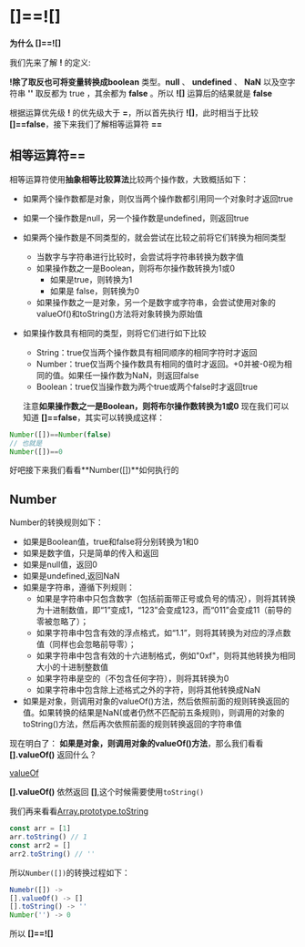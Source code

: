 # []==![]

**为什么 []==![]**

我们先来了解 **!** 的定义:

**!**除了取反也可将变量转换成**boolean** 类型。**null** 、 **undefined** 、 **NaN** 以及空字符串 **''** 取反都为 true ，其余都为 **false** 。所以 **![]** 运算后的结果就是 **false**

根据运算优先级 **!** 的优先级大于 **=**，所以首先执行 **![]**，此时相当于比较 **[]==false**，接下来我们了解相等运算符 **==**

## 相等运算符==

相等运算符使用**抽象相等比较算法**比较两个操作数，大致概括如下：

- 如果两个操作数都是对象，则仅当两个操作数都引用同一个对象时才返回true

- 如果一个操作数是null，另一个操作数是undefined，则返回true

- 如果两个操作数是不同类型的，就会尝试在比较之前将它们转换为相同类型
  - 当数字与字符串进行比较时，会尝试将字符串转换为数字值
  - 如果操作数之一是Boolean，则将布尔操作数转换为1或0
    - 如果是true，则转换为1
    - 如果是 false，则转换为0
  - 如果操作数之一是对象，另一个是数字或字符串，会尝试使用对象的valueOf()和toString()方法将对象转换为原始值
- 如果操作数具有相同的类型，则将它们进行如下比较
  - String：true仅当两个操作数具有相同顺序的相同字符时才返回
  - Number：true仅当两个操作数具有相同的值时才返回。+0并被-0视为相同的值。如果任一操作数为NaN，则返回false
  - Boolean：true仅当操作数为两个true或两个false时才返回true

  注意**如果操作数之一是Boolean，则将布尔操作数转换为1或0**
  现在我们可以知道 **[]==false**，其实可以转换成这样：
```js
Number([])==Number(false)
// 也就是
Number([])==0
```

好吧接下来我们看看**Number([])**如何执行的

## Number
Number的转换规则如下：
- 如果是Boolean值，true和false将分别转换为1和0
- 如果是数字值，只是简单的传入和返回
- 如果是null值，返回0
- 如果是undefined,返回NaN
- 如果是字符串，遵循下列规则：
  - 如果是字符串中只包含数字（包括前面带正号或负号的情况），则将其转换为十进制数值，即“1”变成1，“123”会变成123，而“011”会变成11（前导的零被忽略了）；
  - 如果字符串中包含有效的浮点格式，如“1.1”，则将其转换为对应的浮点数值（同样也会忽略前导零）；
  - 如果字符串中包含有效的十六进制格式，例如"0xf"，则将其他转换为相同大小的十进制整数值
  - 如果字符串是空的（不包含任何字符），则将其转换为0
  - 如果字符串中包含除上述格式之外的字符，则将其他转换成NaN
- 如果是对象，则调用对象的valueOf()方法，然后依照前面的规则转换返回的值。如果转换的结果是NaN(或者仍然不匹配前五条规则)，则调用的对象的toString()方法，然后再次依照前面的规则转换返回的字符串值

现在明白了：
**如果是对象，则调用对象的valueOf()方法**，那么我们看看 **[].valueOf()** 返回什么？

[valueOf](https://developer.mozilla.org/zh-CN/docs/Web/JavaScript/Reference/Global_Objects/Object/valueOf)

**[].valueOf()** 依然返回 **[]**,这个时候需要使用`toString()`

我们再来看看[Array.prototype.toString](https://developer.mozilla.org/zh-CN/docs/Web/JavaScript/Reference/Global_Objects/Array/toString)

```js
const arr = [1]
arr.toString() // 1
const arr2 = []
arr2.toString() // ''
```

所以`Number([])`的转换过程如下：

```js
Numebr([]) ->
[].valueOf() -> []
[].toString() -> ''
Number('') -> 0
```

所以 **[]==![]**






